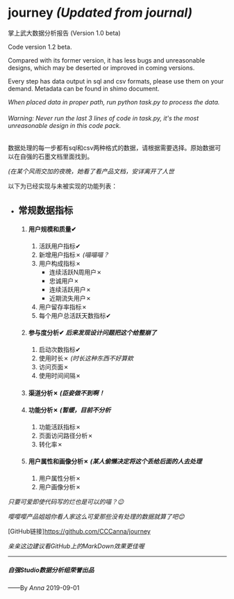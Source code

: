 # journey *(Updated from journal)*
掌上武大数据分析报告
(Version 1.0 beta)

Code version 1.2 beta.

Compared with its former version, it has less bugs and unreasonable designs, which may be deserted or improved in coming versions.

Every step has data output in sql and csv formats, please use them on your demand. Metadata can be found in shimo document.

*When placed data in proper path, run python task.py to process the data.*

###### Warning: Never run the last 3 lines of code in task.py, it's the most unreasonable design in this code pack.

数据处理的每一步都有sql和csv两种格式的数据，请根据需要选择。原始数据可以在自强的石墨文档里面找到。

*(在某个风雨交加的夜晚，她看了看产品文档，安详离开了人世*

以下为已经实现与未被实现的功能列表：

- ## 常规数据指标
    1. #### 用户规模和质量✔
        1. 活跃用户指标✔
        2. 新增用户指标✗ *(喵喵喵？*
        3. 用户构成指标✗
            - 连续活跃N周用户✗
            - 忠诚用户✗
            - 连续活跃用户✗
            - 近期流失用户✗
        4. 用户留存率指标✗
        5. 每个用户总活跃天数指标✔
    2. #### 参与度分析✔ *后来发现设计问题把这个给整崩了*
        1. 启动次数指标✔
        2. 使用时长✗ *(时长这种东西不好算欸*
        3. 访问页面✗
        4. 使用时间间隔✗
    3. #### 渠道分析✗ *(臣妾做不到啊！*
    4. #### 功能分析✗ *(暂缓，目前不分析*
        1. 功能活跃指标✗
        2. 页面访问路径分析✗
        3. 转化率✗
    5. #### 用户属性和画像分析✗ *(某人偷懒决定将这个丢给后面的人去处理*
        1. 用户属性分析✗
        2. 用户画像分析✗

*只要可爱即使代码写的烂也是可以的喵？😉*

*嘤嘤嘤产品姐姐你看人家这么可爱那些没有处理的数据就算了吧😊*

[GitHub链接]https://github.com/CCCanna/journey

*亲亲这边建议看GitHub上的MarkDown效果更佳喔*

****

##### 自强Studio数据分析组荣誉出品
——By *Anna* 2019-09-01
